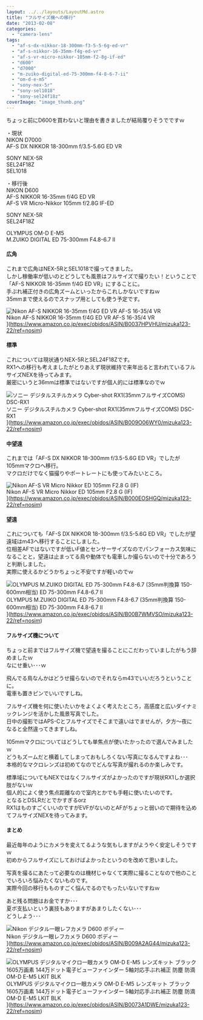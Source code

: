 ```yaml
---
layout: ../../layouts/LayoutMd.astro
title: "フルサイズ機への移行"
date: "2013-02-08"
categories: 
  - "camera-lens"
tags: 
  - "af-s-dx-nikkor-18-300mm-f3-5-5-6g-ed-vr"
  - "af-s-nikkor-16-35mm-f4g-ed-vr"
  - "af-s-vr-micro-nikkor-105mm-f2-8g-if-ed"
  - "d600"
  - "d7000"
  - "m-zuiko-digital-ed-75-300mm-f4-8-6-7-ii"
  - "om-d-e-m5"
  - "sony-nex-5r"
  - "sony-sel1018"
  - "sony-sel24f18z"
coverImage: "image_thumb.png"
---
```


ちょっと前にD600を買わないと理由を書きましたが結局覆りそうでですｗ

・現状  
NIKON D7000  
AF-S DX NIKKOR 18-300mm f/3.5-5.6G ED VR  
  
SONY NEX-5R  
SEL24F18Z  
SEL1018

・移行後  
NIKON D600  
AF-S NIKKOR 16-35mm f/4G ED VR  
AF-S VR Micro-Nikkor 105mm f/2.8G IF-ED  
  
SONY NEX-5R  
SEL24F18Z  
  
OLYMPUS OM-D E-M5  
M.ZUIKO DIGITAL ED 75-300mm F4.8-6.7 II

#### 広角

これまで広角はNEX-5RとSEL1018で撮ってきました。  
しかし稼働率が低いのとどうしても風景はフルサイズで撮りたい！ということで「AF-S NIKKOR 16-35mm f/4G ED VR」にすることに。  
手ぶれ補正付きの広角ズームといったからこれしかないですねｗ  
35mmまで使えるのでスナップ用としても使う予定です。

![Nikon AF-S NIKKOR 16-35mm f/4G ED VR AF-S 16-35/4 VR](/archive/images/413gErtmmkL._SL160_.jpg)  
Nikon AF-S NIKKOR 16-35mm f/4G ED VR AF-S 16-35/4 VR  
](https://www.amazon.co.jp/exec/obidos/ASIN/B0037HPVHU/mizuka123-22/ref=nosim)

#### 標準

これについては現状通りNEX-5RとSEL24F18Zです。  
RX1への移行も考えましたがとりあえず現状維持で来年出ると言われているフルサイズNEXを待ってみます。  
厳密にいうと36mmは標準ではないですが個人的には標準なのでｗ

![ソニー デジタルスチルカメラ Cyber-shot RX1(35mmフルサイズCOMS) DSC-RX1](/archive/images/41iTXvqrNoL._SL160_.jpg)  
ソニー デジタルスチルカメラ Cyber-shot RX1(35mmフルサイズCOMS) DSC-RX1  
](https://www.amazon.co.jp/exec/obidos/ASIN/B009O06WY0/mizuka123-22/ref=nosim)

#### 中望遠

これまでは「AF-S DX NIKKOR 18-300mm f/3.5-5.6G ED VR」でしたが105mmマクロへ移行。  
マクロだけでなく猫撮りやポートレートにも使ってみたいところ。

![Nikon AF-S VR Micro Nikkor ED 105mm F2.8 G (IF)](/archive/images/41QHOh9IcYL._SL160_.jpg)  
Nikon AF-S VR Micro Nikkor ED 105mm F2.8 G (IF)  
](https://www.amazon.co.jp/exec/obidos/ASIN/B000EOSHGQ/mizuka123-22/ref=nosim)

#### 望遠

これについても「AF-S DX NIKKOR 18-300mm f/3.5-5.6G ED VR」でしたが望遠域はm43へ移行することにしました。  
位相差AFではないですが低いF値とセンサーサイズなのでパンフォーカス気味になることと，望遠は止まってる鳥や動体でも電車しか撮らないので十分であろうと判断しました。  
実際に使えるかどうかちょっと不安ですが軽いのでｗ

![OLYMPUS M.ZUIKO DIGITAL ED 75-300mm F4.8-6.7 (35mm判換算 150-600mm相当) ED 75-300mm F4.8-6.7 II](/archive/images/41Oo6I3Y-JL._SL160_.jpg)  
OLYMPUS M.ZUIKO DIGITAL ED 75-300mm F4.8-6.7 (35mm判換算 150-600mm相当) ED 75-300mm F4.8-6.7 II  
](https://www.amazon.co.jp/exec/obidos/ASIN/B00B7WMVSO/mizuka123-22/ref=nosim)

#### フルサイズ機について

ちょっと前まではフルサイズ機で望遠を撮ることにこだわっていましたがもう辞めましたｗ  
なにせ重い･･･ｗ

飛んでる鳥なんかはどうせ撮らないのでそれならm43でいいだろうということに。  
電車も置きピンでいいですしね。

フルサイズ機を何に使いたいかをよくよく考えたところ，高感度と広いダイナミックレンジを活かした風景写真でした。  
日中の撮影ではAPS-Cとフルサイズでそこまで違いはでませんが，夕方～夜になると全然違ってきますしね。

105mmマクロについてはどうしても単焦点が使いたかったので選んでみましたｗ  
どうもズームだと横着してしまっておもしろくない写真になるんですよね･･･  
本格的なマクロレンズは初めてなのでどんな写真が撮れるのか楽しみです。

標準域についてもNEXではなくフルサイズがよかったのですが現状RX1しか選択肢がないｗ  
個人的によく使う焦点距離なので室内とかでも手軽に使いたいのです。  
となるとDSLRだとでかすぎるorz  
RX1はものすごくいいのですがEVFがないのとAFがちょっと弱いので期待を込めてフルサイズNEXを待ってみます。

#### まとめ

最近毎年のようにカメラを変えてるような気もしますがようやく安定しそうですｗ  
初めからフルサイズにしておけばよかったというのを改めて思いました。

写真を撮るにあたって必要なのは機材じゃなくて実際に撮ることなので他のことでいろいろ悩みたくないものです。  
実際今回の移行もものすごく悩んでるのでもったいないですねｗ

あと残る問題はお金ですか･･･  
夏ボ支払いという裏技もありますがあまりしたくない･･･  
どうしよう･･･

![Nikon デジタル一眼レフカメラ D600 ボディー](/archive/images/41pUppi2WqL._SL160_.jpg)  
Nikon デジタル一眼レフカメラ D600 ボディー  
](https://www.amazon.co.jp/exec/obidos/ASIN/B009A2AG44/mizuka123-22/ref=nosim)

![OLYMPUS デジタルマイクロ一眼カメラ OM-D E-M5 レンズキット ブラック 1605万画素 144万ドット電子ビューファインダー 5軸対応手ぶれ補正 防塵 防滴 OM-D E-M5 LKIT BLK](/archive/images/41vHmU2KrTL._SL160_.jpg)  
OLYMPUS デジタルマイクロ一眼カメラ OM-D E-M5 レンズキット ブラック 1605万画素 144万ドット電子ビューファインダー 5軸対応手ぶれ補正 防塵 防滴 OM-D E-M5 LKIT BLK  
](https://www.amazon.co.jp/exec/obidos/ASIN/B0073A1DWE/mizuka123-22/ref=nosim)
